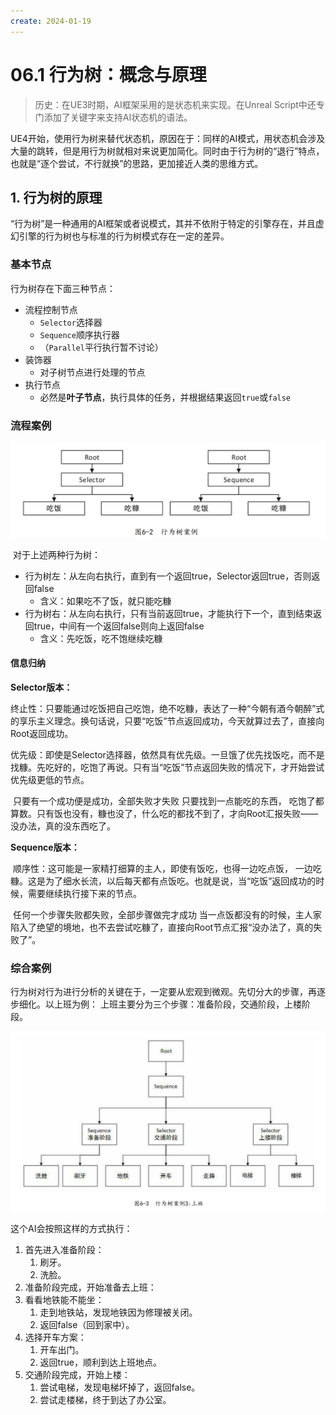 ```yaml
---
create: 2024-01-19
---
```

# 06.1 行为树：概念与原理

> 历史：在UE3时期，AI框架采用的是状态机来实现。在Unreal Script中还专门添加了关键字来支持AI状态机的语法。

​	UE4开始，使用行为树来替代状态机，原因在于：同样的AI模式，用状态机会涉及大量的跳转，但是用行为树就相对来说更加简化。同时由于行为树的“退行”特点，也就是“逐个尝试，不行就换”的思路，更加接近人类的思维方式。

## 1. 行为树的原理

​	“行为树”是一种通用的AI框架或者说模式，其并不依附于特定的引擎存在，并且虚幻引擎的行为树也与标准的行为树模式存在一定的差异。

### 基本节点

行为树存在下面三种节点：

* 流程控制节点
  * `Selector`选择器
  * `Sequence`顺序执行器
  * （`Parallel`平行执行暂不讨论）
* 装饰器
  * 对子树节点进行处理的节点
* 执行节点
  * 必然是**叶子节点**，执行具体的任务，并根据结果返回`true`或`false`

### 流程案例

<img src="./assets/image-20240119184042692.png" alt="image-20240119184042692" style="zoom:50%;" />

​	对于上述两种行为树：

* 行为树左：从左向右执行，直到有一个返回true，Selector返回true，否则返回false
  * 含义：如果吃不了饭，就只能吃糠
* 行为树右：从左向右执行，只有当前返回true，才能执行下一个，直到结束返回true，中间有一个返回false则向上返回false
  * 含义：先吃饭，吃不饱继续吃糠

#### 信息归纳

**Selector版本：**

​	终止性：只要能通过吃饭把自己吃饱，绝不吃糠，表达了一种“今朝有酒今朝醉”式的享乐主义理念。换句话说，只要“吃饭”节点返回成功，今天就算过去了，直接向Root返回成功。

​	优先级：即使是Selector选择器，依然具有优先级。一旦饿了优先找饭吃，而不是找糠。先吃好的，吃饱了再说。只有当“吃饭”节点返回失败的情况下，才开始尝试优先级更低的节点。

​	只要有一个成功便是成功，全部失败才失败 只要找到一点能吃的东西， 吃饱了都算数。只有饭也没有，糠也没了，什么吃的都找不到了，才向Root汇报失败——没办法，真的没东西吃了。

**Sequence版本：**

​	顺序性：这可能是一家精打细算的主人，即使有饭吃，也得一边吃点饭， 一边吃糠。这是为了细水长流，以后每天都有点饭吃。也就是说，当“吃饭”返回成功的时候，需要继续执行接下来的节点。

​	任何一个步骤失败都失败，全部步骤做完才成功 当一点饭都没有的时候，主人家陷入了绝望的境地，也不去尝试吃糠了，直接向Root节点汇报“没办法了，真的失败了”。

### 综合案例

​	行为树对行为进行分析的关键在于，一定要从宏观到微观。先切分大的步骤，再逐步细化。以上班为例： 上班主要分为三个步骤：准备阶段，交通阶段，上楼阶段。

<img src="./assets/image-20240119185146714.png" alt="image-20240119185146714" style="zoom:50%;" />

这个AI会按照这样的方式执行： 

1. 首先进入准备阶段：
   1. 刷牙。 
   2. 洗脸。
2.  准备阶段完成，开始准备去上班： 
   1. 看看地铁能不能坐：
      1. 走到地铁站，发现地铁因为修理被关闭。
      2. 返回false（回到家中）。
   2. 选择开车方案： 
      1. 开车出门。
      2. 返回true，顺利到达上班地点。 
3. 交通阶段完成，开始上楼：
   1. 尝试电梯，发现电梯坏掉了，返回false。
   2. 尝试走楼梯，终于到达了办公室。